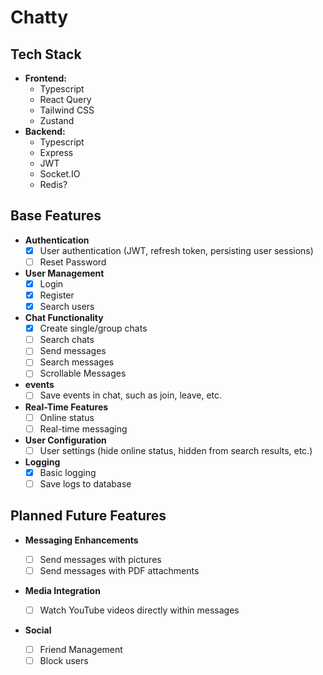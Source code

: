 # Chatty

## Tech Stack

-   **Frontend:**
    -   Typescript
    -   React Query
    -   Tailwind CSS
    -   Zustand
-   **Backend:**
    -   Typescript
    -   Express
    -   JWT
    -   Socket.IO
    -   Redis?

## Base Features

-   **Authentication**
    -   [x] User authentication (JWT, refresh token, persisting user sessions)
    -   [ ] Reset Password
-   **User Management**
    -   [x] Login
    -   [x] Register
    -   [x] Search users
-   **Chat Functionality**
    -   [x] Create single/group chats
    -   [ ] Search chats
    -   [ ] Send messages
    -   [ ] Search messages
    -   [ ] Scrollable Messages
-   **events**
    -   [ ] Save events in chat, such as join, leave, etc.
-   **Real-Time Features**
    -   [ ] Online status
    -   [ ] Real-time messaging
-   **User Configuration**
    -   [ ] User settings (hide online status, hidden from search results, etc.)
-   **Logging**
    -   [x] Basic logging
    -   [ ] Save logs to database

## Planned Future Features

-   **Messaging Enhancements**

    -   [ ] Send messages with pictures
    -   [ ] Send messages with PDF attachments

-   **Media Integration**
    -   [ ] Watch YouTube videos directly within messages
-   **Social**
    -   [ ] Friend Management
    -   [ ] Block users
